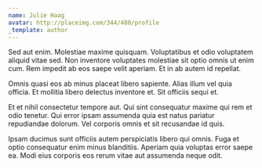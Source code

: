 ```yaml
---
name: Julie Haag
avatar: http://placeimg.com/344/480/profile
_template: author
---
```

Sed aut enim. Molestiae maxime quisquam. Voluptatibus et odio voluptatem aliquid vitae sed. Non inventore voluptates molestiae sit optio omnis ut enim cum. Rem impedit ab eos saepe velit aperiam. Et in ab autem id repellat.
  
Omnis quasi eos ab minus placeat libero sapiente. Alias illum vel quia officia. Et mollitia libero delectus inventore et. Sit officiis sequi et.
  
Et et nihil consectetur tempore aut. Qui sint consequatur maxime qui rem et odio tenetur. Qui error ipsam assumenda quia est natus pariatur repudiandae dolorum. Vel corporis omnis et sit recusandae id quis.
  
Ipsam ducimus sunt officiis autem perspiciatis libero qui omnis. Fuga et optio consequatur enim minus blanditiis. Aperiam quia voluptas error saepe ea. Modi eius corporis eos rerum vitae aut assumenda neque odit.
